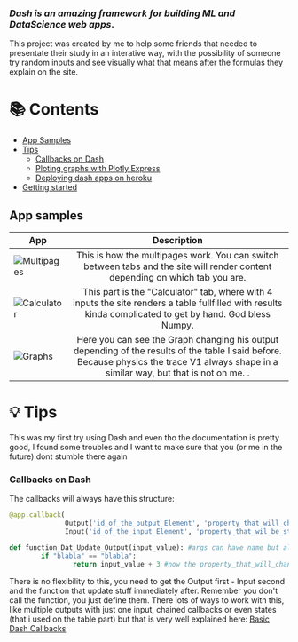 ### *Dash is an amazing framework for building ML and DataScience web apps*.

<p>This project was created by me to help some friends that needed to presentate their study in an interative way, with the possibility of someone try random inputs and see visually what that means after the formulas they explain on the site.
</p>

# 📚 Contents

- [App Samples](#app-samples)
- [Tips](#tips)
    - [Callbacks on Dash](#callbacks-on-dash)
    - [Ploting graphs with Plotly Express](#ploting-graphs-with-plotly-express)
    - [Deploying dash apps on heroku](#deploying-dash-apps-on-heroku)
- [Getting started](#getting-started)

## App samples
| App | Description |
| --- | :---: |
|![Multipages](https://user-images.githubusercontent.com/71408872/121244773-aa5ecb00-c875-11eb-9ec7-ecda4f080716.gif) | This is how the multipages work. You can switch between tabs and the site will render content depending on which tab you are.|
|![Calculator](https://user-images.githubusercontent.com/71408872/121244676-8ac7a280-c875-11eb-8926-1211d59610bb.gif) | This part is the "Calculator" tab, where with 4 inputs the site renders a table fullfilled with results kinda complicated to get by hand. God bless Numpy.|
|![Graphs](https://user-images.githubusercontent.com/71408872/121244828-b9de1400-c875-11eb-850e-21261154c4fc.gif) | Here you can see the Graph changing his output depending of the results of the table I said before. Because physics the trace V1 always shape in a similar way, but that is not on me. .|

# 💡 Tips
<p> This was my first try using Dash and even tho the documentation is pretty good, I found some troubles and I want to make sure that you (or me in the future) dont stumble there again
</p>

### Callbacks on Dash
<p>The callbacks will always have this structure:</p>

```py
@app.callback(
              Output('id_of_the_output_Element', 'property_that_will_change'),
              Input('id_of_the_input_Element', 'property_that_wil_be_stored')

def function_Dat_Update_Output(input_value): #args can have name but always represent the property_that_wil_be_stored 
		if "blabla" == "blabla":
				return input_value + 3 #now the property_that_will_change have this value
```
<p>There is no flexibility to this, you need to get the Output first - Input second and the function that update stuff immediately after. Remember you don't call the function, you just define them. 
There lots of ways to work with this, like multiple outputs with just one input, chained callbacks or even states (that i used on the table part) but that is very well explained here: <a href="https://dash.plotly.com/basic-callbacks">Basic Dash Callbacks</a>
</p>